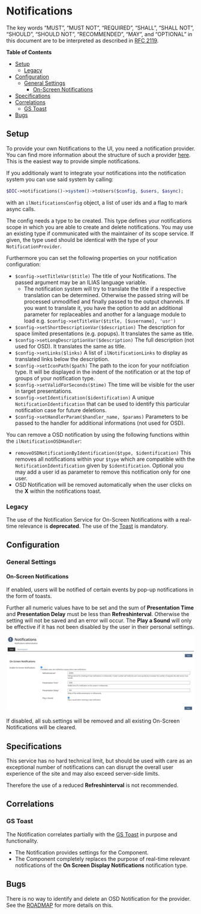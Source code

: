 # Notifications

The key words “MUST”, “MUST NOT”, “REQUIRED”, “SHALL”, “SHALL NOT”, “SHOULD”,
“SHOULD NOT”, “RECOMMENDED”, “MAY”, and “OPTIONAL” in this document are to be
interpreted as described in [RFC 2119](https://www.ietf.org/rfc/rfc2119.txt).

**Table of Contents**
* [Setup](#setup)
  * [Legacy](#legacy)
* [Configuration](#ilias-configuration)
  * [General Settings](#general-settings)
    * [On-Screen Notifications](#on-screen-notifications)
* [Specifications](#specifications)
* [Correlations](#correlations)
  * [GS Toast](#gs-toast)
* [Bugs](#bugs)

## Setup

To provide your own Notifications to the UI, you need a notification provider.
You can find more information about the structure of such a provider [here](../../src/GlobalScreen/Scope/Notification/README.md).
This is the easiest way to provide simple notifications.

If you additionaly want to integrate your notifications into the notification system you can use said system by calling:

```php
$DIC->notifications()->system()->toUsers($config, $users, $async);
```

with an `ilNotificationsConfig` object, a list of user ids and a flag to mark async calls.

The config needs a type to be created. This type defines your notifications scope in which you are able to create and delete
notifications. You may use an existing type if communicated with the maintainer of its scope service. If given, the type used should be identical with the type of your `NotificationProvider`.

Furthermore you can set the following properties on your notification configuration:

- `$config->setTitleVar($title)` The title of your Notifications. The passed argument may be an ILIAS language variable.
  - The notification system will try to translate the title if a respective translation can be determined. Otherwise the passed string will be processed unmodified and finally passed to the output channels. If you want to translate it, you have the option
    to add an additional parameter for replaceables and another for a language module to load e.g. `$config->setTitleVar($title, [$username], 'usr')`
- `$config->setShortDescriptionVar($description)` The description for space limited presentations (e.g. popups). It translates the same as title.
- `$config->setLongDescriptionVar($description)` The full description (not used for OSD). It translates the same as title.
- `$config->setLinks($links)` A list of `ilNotificationLinks` to display as translated links below the description.
- `$config->setIconPath($path)` The path to the icon for your notifciation type. It will be displayed in the indent of the notification or at the top of groups of your notification type.
- `$config->setValidForSeconds($time)` The time will be visible for the user in target presentations.
- `$config->setIdentification($identification)` A unique `NotificationIdentification` that can be used to identify this particular notification case for future deletions.
- `$config->setHandlerParam($handler_name, $params)` Parameters to be passed to the handler for additional informations (not used for OSD).

You can remove a OSD notification by using the following functions within the `ilNotificationOSDHandler`:
- `removeOSDNotificationByIdentification($type, $identification)` This removes all notifications within your `$type` which are
  compatible with the `NotificationIdentification` given by `$identification`. Optional you may add a user id as parameter to remove
  this notification only for one user.
- OSD Notification will be removed automatically when the user clicks on the **X** within the notifications toast.

### Legacy

The use of the Notification Service for On-Screen Notifications with a real-time relevance  is **deprecated**.
The use of the [Toast](../../src/GlobalScreen/Scope/Toast/README.md) is mandatory.

## Configuration

### General Settings

#### On-Screen Notifications

If enabled, users will be notified of certain events by pop-up notifications in the form of toasts.

Further all numeric values have to be set and the sum of **Presentation Time** and **Presentation Delay** must be less than **Refreshinterval**.
Otherwise the setting will not be saved and an error will occur.
The **Play a Sound** will only be effective if it has not been disabled by the user in their personal settings.

![OSD Settings](./docu/images/settings_enable_osd_en.png)

If disabled, all sub.settings will be removed and all existing On-Screen Notifications will be cleared.

## Specifications

This service has no hard technical limit, but should be used with care as an exceptional number of notifications can
can disrupt the overall user experience of the site and may also exceed server-side limits.

Therefore the use of a reduced **Refreshinterval** is not recommended.

## Correlations

### GS Toast

The Notification correlates partially with the [GS Toast](../../src/GlobalScreen/Scope/Toast/README.md) in purpose and functionality.

- The Notification provides settings for the Component.
- The Component completely replaces the purpose of real-time relevant notifications of the **On Screen Display Notifications** notification type.

## Bugs

There is no way to identify and delete an OSD Notification for the provider. See the [ROADMAP](ROADMAP.md) for more details on this.
